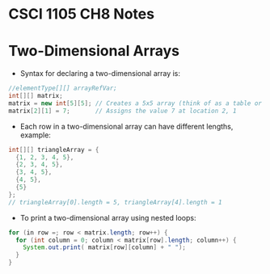 # CSCI 1105 CH8 Notes

# Two-Dimensional Arrays
* Syntax for declaring a two-dimensional array is:
```java
//elementType[][] arrayRefVar;
int[][] matrix;
matrix = new int[5][5]; // Creates a 5x5 array (think of as a table or matrix)
matrix[2][1] = 7;       // Assigns the value 7 at location 2, 1
```
* Each row in a two-dimensional array can have different lengths, example:
```java
int[][] triangleArray = {
  {1, 2, 3, 4, 5},
  {2, 3, 4, 5},
  {3, 4, 5},
  {4, 5},
  {5}
};
// triangleArray[0].length = 5, triangleArray[4].length = 1
```
* To print a two-dimensional array using nested loops:
```java
for (in row =; row < matrix.length; row++) {
  for (int column = 0; column < matrix[row].length; column++) {
    System.out.print( matrix[row][column] + " ");
  }
}
```
 